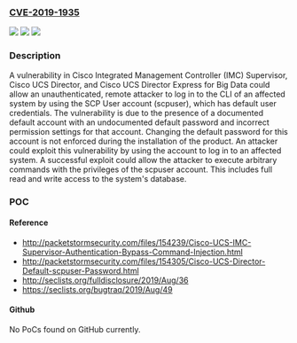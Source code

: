### [CVE-2019-1935](https://cve.mitre.org/cgi-bin/cvename.cgi?name=CVE-2019-1935)
![](https://img.shields.io/static/v1?label=Product&message=Cisco%20Unified%20Computing%20System%20Director%20&color=blue)
![](https://img.shields.io/static/v1?label=Version&message=n%2Fa&color=blue)
![](https://img.shields.io/static/v1?label=Vulnerability&message=CWE-798&color=brighgreen)

### Description

A vulnerability in Cisco Integrated Management Controller (IMC) Supervisor, Cisco UCS Director, and Cisco UCS Director Express for Big Data could allow an unauthenticated, remote attacker to log in to the CLI of an affected system by using the SCP User account (scpuser), which has default user credentials. The vulnerability is due to the presence of a documented default account with an undocumented default password and incorrect permission settings for that account. Changing the default password for this account is not enforced during the installation of the product. An attacker could exploit this vulnerability by using the account to log in to an affected system. A successful exploit could allow the attacker to execute arbitrary commands with the privileges of the scpuser account. This includes full read and write access to the system's database.

### POC

#### Reference
- http://packetstormsecurity.com/files/154239/Cisco-UCS-IMC-Supervisor-Authentication-Bypass-Command-Injection.html
- http://packetstormsecurity.com/files/154305/Cisco-UCS-Director-Default-scpuser-Password.html
- http://seclists.org/fulldisclosure/2019/Aug/36
- https://seclists.org/bugtraq/2019/Aug/49

#### Github
No PoCs found on GitHub currently.

